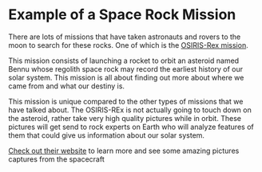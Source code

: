 # Example of a Space Rock Mission

There are lots of missions that have taken astronauts and rovers to the moon to search for these rocks. One of which is the [OSIRIS-Rex mission](https://www.asteroidmission.org/objectives/).

This mission consists of launching a rocket to orbit an asteroid named Bennu whose regolith space rock may record the earliest history of our solar system. This mission is all about finding out more about where we came from and what our destiny is.

This mission is unique compared to the other types of missions that we have talked about. The OSIRIS-REx is not actually going to touch down on the asteroid, rather take very high quality pictures while in orbit. These pictures will get send to rock experts on Earth who will analyze features of them that could give us information about our solar system.

[Check out their website](https://www.asteroidmission.org/galleries/) to learn more and see some amazing pictures captures from the spacecraft
